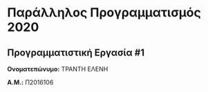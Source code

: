 # Παράλληλος Προγραμματισμός 2020
## Προγραμματιστική Εργασία #1

**Ονοματεπώνυμο:** ΤΡΑΝΤΗ ΕΛΕΝΗ

**Α.Μ.:** Π2016106


